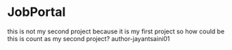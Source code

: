 # JobPortal
this is not my second project because it is my first project so how could be this is count as my second project?
author-jayantsaini01
